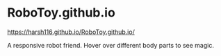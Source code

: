 # RoboToy.github.io
https://harsh116.github.io/RoboToy.github.io/

A responsive robot friend. Hover over different body parts to see magic.
